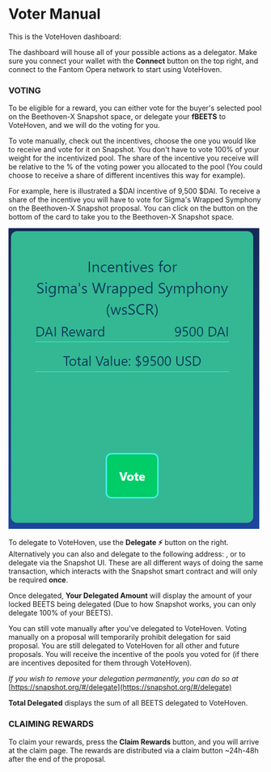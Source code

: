 # Voter Manual

This is the VoteHoven dashboard:

The dashboard will house all of your possible actions as a delegator. Make sure you connect your wallet with the **Connect** button on the top right, and connect to the Fantom Opera network to start using VoteHoven.

### **VOTING**

To be eligible for a reward, you can either vote for the buyer's selected pool on the Beethoven-X Snapshot space, or delegate your **fBEETS** to VoteHoven, and we will do the voting for you.

To vote manually, check out the incentives, choose the one you would like to receive and vote for it on Snapshot. You don't have to vote 100% of your weight for the incentivized pool. The share of the incentive you receive will be relative to the % of the voting power you allocated to the pool (You could choose to receive a share of different incentives this way for example).

For example, here is illustrated a $DAI incentive of 9,500 $DAI. To receive a share of the incentive you will have to vote for Sigma's Wrapped Symphony on the Beethoven-X Snapshot proposal. You can click on the button on the bottom of the card to take you to the Beethoven-X Snapshot space.

![](../.gitbook/assets/SCRBribe.PNG)

To delegate to VoteHoven, use the **Delegate ⚡** button on the right. Alternatively you can also and delegate to the following address: , or to delegate via the Snapshot UI. These are all different ways of doing the same transaction, which interacts with the Snapshot smart contract and will only be required **once**.

Once delegated, **Your Delegated Amount** will display the amount of your locked BEETS being delegated (Due to how Snapshot works, you can only delegate 100% of your BEETS).

You can still vote manually after you've delegated to VoteHoven. Voting manually on a proposal will temporarily prohibit delegation for said proposal. You are still delegated to VoteHoven for all other and future proposals. You will receive the incentive of the pools you voted for (if there are incentives deposited for them through VoteHoven).

_If you wish to remove your delegation permanently, you can do so at_ _​_[https://snapshot.org/#/delegate](https://snapshot.org/#/delegate)

**Total Delegated** displays the sum of all BEETS delegated to VoteHoven.

### CLAIMING REWARDS

To claim your rewards, press the **Claim Rewards** button, and you will arrive at the claim page. The rewards are distributed via a claim button \~24h-48h after the end of the proposal.
